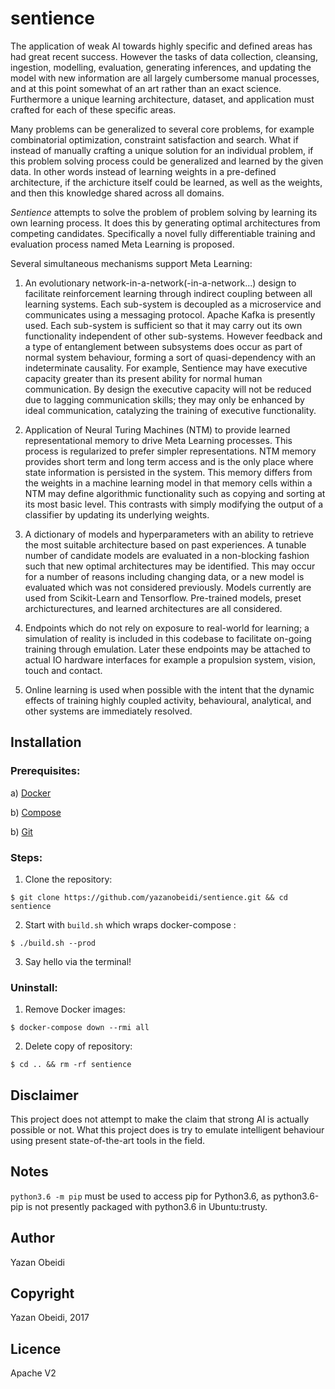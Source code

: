 sentience
=========

The application of weak AI towards highly specific and defined areas has had great recent success. However the tasks of data collection, cleansing, ingestion, modelling, evaluation, generating inferences, and updating the model with new information are all largely cumbersome manual processes, and at this point somewhat of an art rather than an exact science. Furthermore a unique learning architecture, dataset, and application must crafted for each of these specific areas.

Many problems can be generalized to several core problems, for example combinatorial optimization, constraint satisfaction and search. What if instead of manually crafting a unique solution for an individual problem, if this problem solving process could be generalized and learned by the given data. In other words instead of learning weights in a pre-defined architecture, if the archicture itself could be learned, as well as the weights, and then this knowledge shared across all domains.

_Sentience_ attempts to solve the problem of problem solving by learning its own learning process. It does this by generating optimal architectures from competing candidates. Specifically a novel fully differentiable training and evaluation process named Meta Learning is proposed.

Several simultaneous mechanisms support Meta Learning: 

1. An evolutionary network-in-a-network(-in-a-network...) design to facilitate reinforcement learning through indirect coupling between all learning systems. Each sub-system is decoupled as a microservice and communicates using a messaging protocol. Apache Kafka is presently used. Each sub-system is sufficient so that it may carry out its own functionality independent of other sub-systems. However feedback and a type of entanglement between subsystems does occur as part of normal system behaviour, forming a sort of quasi-dependency with an indeterminate causality. For example, Sentience may have executive capacity greater than its present ability for normal human communication. By design the executive capacity will not be reduced due to lagging communication skills; they may only be enhanced by ideal communication, catalyzing the training of executive functionality.

2. Application of Neural Turing Machines (NTM) to provide learned representational memory to drive Meta Learning processes. This process is regularized to prefer simpler representations. NTM memory provides short term and long term access and is the only place where state information is persisted in the system. This memory differs from the weights in a machine learning model in that memory cells within a NTM may define algorithmic functionality such as copying and sorting at its most basic level. This contrasts with simply modifying the output of a classifier by updating its underlying weights.

3. A dictionary of models and hyperparameters with an ability to retrieve the most suitable architecture based on past experiences. A tunable number of candidate models are evaluated in a non-blocking fashion such that new optimal architectures may be identified. This may occur for a number of reasons including changing data, or a new model is evaluated which was not considered previously. Models currently are used from Scikit-Learn and Tensorflow. Pre-trained models, preset archicturectures, and learned architectures are all considered.

4. Endpoints which do not rely on exposure to real-world for learning; a simulation of reality is included in this codebase to facilitate on-going training through emulation. Later these endpoints may be attached to actual IO hardware interfaces for example a propulsion system, vision, touch and contact.

5. Online learning is used when possible with the intent that the dynamic effects of training highly coupled activity, behavioural, analytical, and other systems are immediately resolved.


## Installation

### Prerequisites:

a) [Docker](https://www.docker.com/get-docker#h_installation)  

b) [Compose](https://docs.docker.com/compose/install/)  

b) [Git](https://git-scm.com/downloads)  


### Steps:

1. Clone the repository:  

`$ git clone https://github.com/yazanobeidi/sentience.git && cd sentience`

2. Start with `build.sh` which wraps docker-compose :

`$ ./build.sh --prod`

3. Say hello via the terminal!

### Uninstall:

1. Remove Docker images: 

`$ docker-compose down --rmi all`

2. Delete copy of repository:

`$ cd .. && rm -rf sentience`

## Disclaimer

This project does not attempt to make the claim that strong AI is actually possible or not. What this project does is try to emulate intelligent behaviour using present state-of-the-art tools in the field. 

## Notes

`python3.6 -m pip` must be used to access pip for Python3.6, as python3.6-pip is not presently packaged with python3.6 in Ubuntu:trusty.

## Author

Yazan Obeidi

## Copyright

Yazan Obeidi, 2017

## Licence

Apache V2

